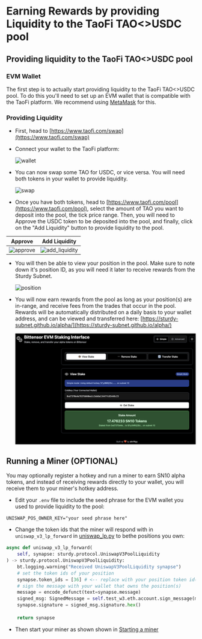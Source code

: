 # Earning Rewards by providing Liquidity to the TaoFi TAO<>USDC pool

## Providing liquidity to the TaoFi TAO<>USDC pool

### EVM Wallet
The first step is to actually start providing liquidity to the TaoFi TAO<>USDC pool. To do this you'll need to set up an EVM wallet that is compatible with the TaoFi platform.
We recommend using [MetaMask](https://metamask.io/) for this.

### Providing Liquidity
- First, head to [https://www.taofi.com/swap](https://www.taofi.com/swap)
- Connect your wallet to the TaoFi platform:

    ![wallet](../assets/taofi_connect.png)
- You can now swap some TAO for USDC, or vice versa. You will need both tokens in your wallet to provide liquidity.

    ![swap](../assets/swap.png)

- Once you have both tokens, head to [https://www.taofi.com/pool](https://www.taofi.com/pool), select the amount of TAO you want to deposit into the pool, the tick price range. Then, you will need to Approve the USDC token to be deposited into the pool, and finally, click on the "Add Liquidity" button to provide liquidity to the pool.

Approve             |  Add Liquidity
:-------------------------:|:-------------------------:
 ![approve](../assets/approve.png) | ![add_liquidity](../assets/liquidity.png)

- You will then be able to view your position in the pool. Make sure to note down it's position ID, as you will need it later to receive rewards from the Sturdy Subnet.

    ![position](../assets/position.png)

- You will now earn rewards from the pool as long as your position(s) are in-range, and receive fees from the trades that occur in the pool. Rewards will be automatically distributed on a daily basis to your wallet address, and can be viewed and transferred here: [https://sturdy-subnet.github.io/alpha/](https://sturdy-subnet.github.io/alpha/)

    ![staking_precompile](../assets/staking_precompile.png)

## Running a Miner (OPTIONAL)

You may optionally register a hotkey and run a miner to earn SN10 alpha tokens, and instead of receiving rewards directly to your wallet, you will receive them to your miner's hotkey address.

- Edit your `.env` file to include the seed phrase for the EVM wallet you used to provide liquidity to the pool:

```plaintext
UNISWAP_POS_OWNER_KEY="your seed phrase here"
```
- Change the token ids that the miner will respond with in `uniswap_v3_lp_forward` in [uniswap_lp.py](../neurons/uniswap_lp.py) to bethe positions you own:
```python
async def uniswap_v3_lp_forward(
    self, synapse: sturdy.protocol.UniswapV3PoolLiquidity
) -> sturdy.protocol.UniswapV3PoolLiquidity:
    bt.logging.warning("Received UniswapV3PoolLiquidity synapse")
    # set the token ids of your position
    synapse.token_ids = [36] # <-- replace with your position token id(s)
    # sign the message with your wallet that owns the position(s)
    message = encode_defunct(text=synapse.message)
    signed_msg: SignedMessage = self.test_w3.eth.account.sign_message(message, private_key=self.uniswap_pos_owner_key)
    synapse.signature = signed_msg.signature.hex()

    return synapse
```
- Then start your miner as shown shown in [Starting a miner](miner.md#starting-a-miner)